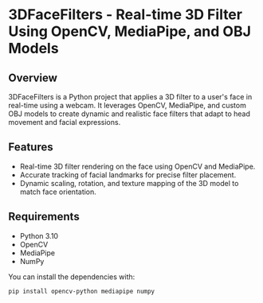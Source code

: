 # 3DFaceFilters - Real-time 3D  Filter Using OpenCV, MediaPipe, and OBJ Models

## Overview
3DFaceFilters is a Python project that applies a 3D  filter to a user's face in real-time using a webcam. It leverages OpenCV, MediaPipe, and custom OBJ models to create dynamic and realistic face filters that adapt to head movement and facial expressions.

## Features
- Real-time 3D filter rendering on the face using OpenCV and MediaPipe.
- Accurate tracking of facial landmarks for precise filter placement.
- Dynamic scaling, rotation, and texture mapping of the 3D model to match face orientation.

## Requirements
- Python 3.10
- OpenCV
- MediaPipe
- NumPy

You can install the dependencies with:
```bash
pip install opencv-python mediapipe numpy


